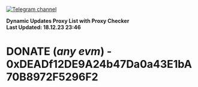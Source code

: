 [![Telegram channel](https://img.shields.io/endpoint?url=https://runkit.io/damiankrawczyk/telegram-badge/branches/master?url=https://t.me/n4z4v0d)](https://t.me/n4z4v0d) 

**Dynamic Updates Proxy List with Proxy Checker**  
**Last Updated: 18.12.23 23:46**

# DONATE (_any evm_) - 0xDEADf12DE9A24b47Da0a43E1bA70B8972F5296F2
